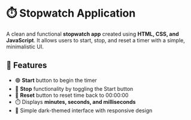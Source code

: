 # ⏱️ Stopwatch Application

A clean and functional **stopwatch app** created using **HTML, CSS, and JavaScript**. It allows users to start, stop, and reset a timer with a simple, minimalistic UI.

## 🚀 Features
- 🟢 **Start** button to begin the timer
- 🔴 **Stop** functionality by toggling the Start button
- 🔄 **Reset** button to reset time back to 00:00:00
- ⏱️ Displays **minutes, seconds, and milliseconds**
- 🖤 Simple dark-themed interface with responsive design


